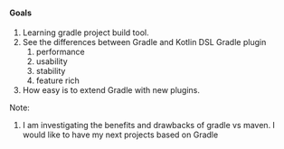 #### Goals

1. Learning gradle project build tool.
1. See the differences between Gradle and Kotlin DSL Gradle plugin
    1. performance
    1. usability 
    1. stability
    1. feature rich
1. How easy is to extend Gradle with new plugins.

Note: 
1. I am investigating the benefits and drawbacks of gradle vs maven. I would like to have my next projects based on Gradle

